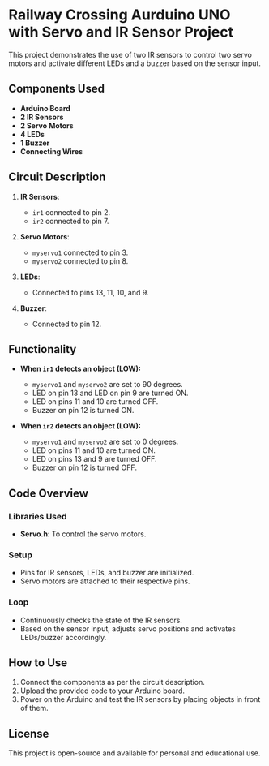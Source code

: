 # Railway Crossing Aurduino UNO with Servo and IR Sensor Project

This project demonstrates the use of two IR sensors to control two servo motors and activate different LEDs and a buzzer based on the sensor input.

## Components Used

- **Arduino Board**
- **2 IR Sensors**
- **2 Servo Motors**
- **4 LEDs**
- **1 Buzzer**
- **Connecting Wires**

## Circuit Description

1. **IR Sensors**:
   - `ir1` connected to pin 2.
   - `ir2` connected to pin 7.

2. **Servo Motors**:
   - `myservo1` connected to pin 3.
   - `myservo2` connected to pin 8.

3. **LEDs**:
   - Connected to pins 13, 11, 10, and 9.

4. **Buzzer**:
   - Connected to pin 12.

## Functionality

- **When `ir1` detects an object (LOW):**
  - `myservo1` and `myservo2` are set to 90 degrees.
  - LED on pin 13 and LED on pin 9 are turned ON.
  - LED on pins 11 and 10 are turned OFF.
  - Buzzer on pin 12 is turned ON.

- **When `ir2` detects an object (LOW):**
  - `myservo1` and `myservo2` are set to 0 degrees.
  - LED on pins 11 and 10 are turned ON.
  - LED on pins 13 and 9 are turned OFF.
  - Buzzer on pin 12 is turned OFF.

## Code Overview

### Libraries Used
- **Servo.h**: To control the servo motors.

### Setup
- Pins for IR sensors, LEDs, and buzzer are initialized.
- Servo motors are attached to their respective pins.

### Loop
- Continuously checks the state of the IR sensors.
- Based on the sensor input, adjusts servo positions and activates LEDs/buzzer accordingly.

## How to Use

1. Connect the components as per the circuit description.
2. Upload the provided code to your Arduino board.
3. Power on the Arduino and test the IR sensors by placing objects in front of them.

## License

This project is open-source and available for personal and educational use.
